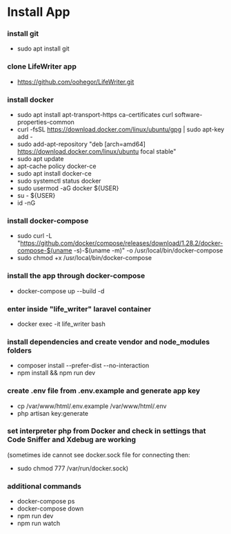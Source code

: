 # **Install App**

### install git
- sudo apt install git

### clone LifeWriter app
- https://github.com/oohegor/LifeWriter.git

### install docker
- sudo apt install apt-transport-https ca-certificates curl software-properties-common
- curl -fsSL https://download.docker.com/linux/ubuntu/gpg | sudo apt-key add -
- sudo add-apt-repository "deb [arch=amd64] https://download.docker.com/linux/ubuntu focal stable"
- sudo apt update
- apt-cache policy docker-ce
- sudo apt install docker-ce
- sudo systemctl status docker
- sudo usermod -aG docker ${USER}
- su - ${USER}
- id -nG

### install docker-compose
- sudo curl -L "https://github.com/docker/compose/releases/download/1.28.2/docker-compose-$(uname -s)-$(uname -m)" -o /usr/local/bin/docker-compose
- sudo chmod +x /usr/local/bin/docker-compose

### install the app through docker-compose
- docker-compose up --build -d

### enter inside "life_writer" laravel container
- docker exec -it life_writer bash

### install dependencies and create vendor and node_modules folders 
- composer install --prefer-dist --no-interaction
- npm install && npm run dev

### create .env file from .env.example and generate app key
- cp /var/www/html/.env.example /var/www/html/.env
- php artisan key:generate

### set interpreter php from Docker and check in settings that Code Sniffer and Xdebug are working
(sometimes ide cannot see docker.sock file for connecting then: 
- sudo chmod 777 /var/run/docker.sock)

### additional commands
- docker-compose ps
- docker-compose down
- npm run dev
- npm run watch
